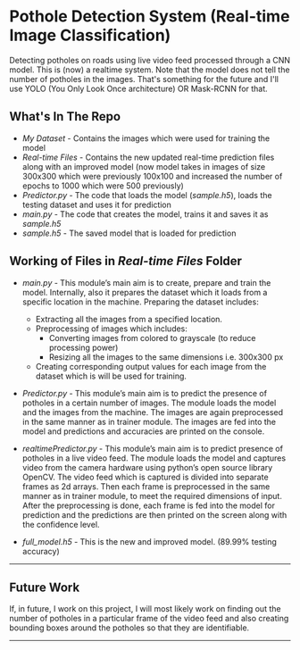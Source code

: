 # Pothole Detection System (Real-time Image Classification)

Detecting potholes on roads using live video feed processed through a CNN model. This is (now) a realtime system. Note that the model does not tell the number of potholes in the images. That's something for the future and I'll use YOLO (You Only Look Once architecture) OR Mask-RCNN for that.

## What's In The Repo

* *My Dataset* - Contains the images which were used for training the model
* *Real-time Files* - Contains the new updated real-time prediction files along with an improved model (now model takes in images of size 300x300 which were previously 100x100 and increased the number of epochs to 1000 which were 500 previously)
* *Predictor.py* - The code that loads the model (*sample.h5*), loads the testing dataset and uses it for prediction
* *main.py* - The code that creates the model, trains it and saves it as *sample.h5*
* *sample.h5* - The saved model that is loaded for prediction

## Working of Files in *Real-time Files* Folder

* *main.py* - This module’s main aim is to create, prepare and train the model. Internally, also it prepares the dataset which it loads from a specific location in the machine.
Preparing the dataset includes:
   - Extracting all the images from a specified location.
   - Preprocessing of images which includes:
     - Converting images from colored to grayscale (to reduce processing power)
     - Resizing all the images to the same dimensions i.e. 300x300 px
   - Creating corresponding output values for each image from the dataset which is will be used for training.
   
* *Predictor.py* - This module’s main aim is to predict the presence of potholes in a certain number of images. The module loads the model and the images from the machine. The images are again preprocessed in the same manner as in trainer module. The images are fed into the model and predictions and accuracies are printed on the console.

* *realtimePredictor.py* - This module’s main aim is to predict presence of potholes in a live video feed. The module loads the model and captures video from the camera hardware using python’s open source library OpenCV. The video feed which is captured is divided into separate frames as 2d arrays. Then each frame is preprocessed in the same manner as in trainer module, to meet the required dimensions of input. After the preprocessing is done, each frame is fed into the model for prediction and the predictions are then printed on the screen along with the confidence level.

* *full_model.h5* - This is the new and improved model. (89.99% testing accuracy)

***

## Future Work

If, in future, I work on this project, I will most likely work on finding out the number of potholes in a particular frame of the video feed and also creating bounding boxes around the potholes so that they are identifiable.

***
